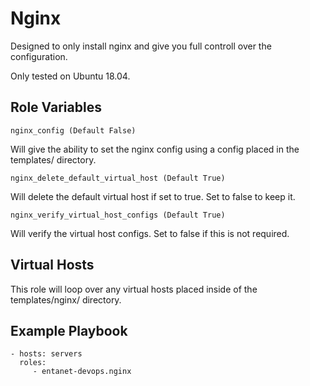 Nginx
=========
Designed to only install nginx and give you full controll over the configuration.

Only tested on Ubuntu 18.04.

Role Variables
--------------

    nginx_config (Default False)

Will give the ability to set the nginx config using a config placed in the templates/ directory.

    nginx_delete_default_virtual_host (Default True)

Will delete the default virtual host if set to true. Set to false to keep it.

    nginx_verify_virtual_host_configs (Default True)

Will verify the virtual host configs. Set to false if this is not required.

Virtual Hosts
-------------

This role will loop over any virtual hosts placed inside of the templates/nginx/ directory.

Example Playbook
----------------

    - hosts: servers
      roles:
         - entanet-devops.nginx